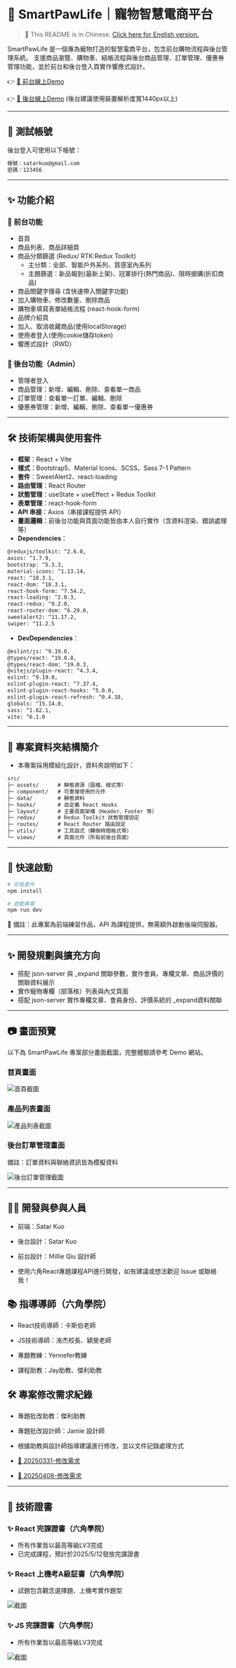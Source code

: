 # 🐾 SmartPawLife｜寵物智慧電商平台

> 📘 This README is in Chinese. [Click here for English version.](./README_EN.md)

SmartPawLife 是一個專為寵物打造的智慧電商平台，包含前台購物流程與後台管理系統。
支援商品瀏覽、購物車、結帳流程與後台商品管理、訂單管理、優惠券管理功能，並於前台和後台登入頁實作響應式設計。

👉 [🔗 前台線上Demo](https://satarkuo.github.io/SmartPawLife/)

👉 [🔗 後台線上Demo](https://satarkuo.github.io/SmartPawLife/#/login) (後台建議使用裝置解析度寬1440px以上)

---

## 🔐 測試帳號

後台登入可使用以下帳號：

```txt
帳號：satarkuo@gmail.com
密碼：123456
```

---

## ✨ 功能介紹

### 🔸 前台功能

- 首頁
- 商品列表、商品詳細頁
- 商品分類篩選 (Redux/ RTK:Redux Toolkit)
  - 主分類：全部、智能戶外系列、質感室內系列
  - 主題篩選：新品報到(最新上架)、冠軍排行(熱門商品)、限時搶購(折扣商品)
- 商品關鍵字搜尋 (含快速帶入關鍵字功能)
- 加入購物車、修改數量、刪除商品
- 購物車填寫表單結帳流程 (react-hook-form)
- 品牌介紹頁
- 加入、取消收藏商品(使用localStorage)
- 使用者登入(使用cookie儲存token)
- 響應式設計（RWD）

### 🔸 後台功能（Admin）

- 管理者登入
- 商品管理：新增、編輯、刪除、查看單一商品
- 訂單管理：查看單一訂單、編輯、刪除
- 優惠券管理：新增、編輯、刪除、查看單一優惠券

---

## 🛠 技術架構與使用套件

- **框架**：React + Vite
- **樣式**：Bootstrap5、Material Icons、SCSS、Sass 7-1 Pattern
- **套件**：SweetAlert2、react-loading
- **路由管理**：React Router
- **狀態管理**：useState + useEffect + Redux Toolkit
- **表單管理**：react-hook-form
- **API 串接**：Axios（串接課程提供 API）
- **畫面邏輯**：前後台功能與頁面功能皆由本人自行實作（含資料渲染、錯誤處理等）
- **Dependencies**：

```txt
@reduxjs/toolkit: ^2.6.0,
axios: ^1.7.9,
bootstrap: ^5.3.3,
material-icons: ^1.13.14,
react: ^18.3.1,
react-dom: ^18.3.1,
react-hook-form: ^7.54.2,
react-loading: ^2.0.3,
react-redux: ^9.2.0,
react-router-dom: ^6.29.0,
sweetalert2: ^11.17.2,
swiper: ^11.2.5
```

- **DevDependencies**：

```txt
@eslint/js: ^9.19.0,
@types/react: ^19.0.8,
@types/react-dom: ^19.0.3,
@vitejs/plugin-react: ^4.3.4,
eslint: ^9.19.0,
eslint-plugin-react: ^7.37.4,
eslint-plugin-react-hooks: ^5.0.0,
eslint-plugin-react-refresh: ^0.4.18,
globals: ^15.14.0,
sass: ^1.62.1,
vite: ^6.1.0
```

---

## 📁 專案資料夾結構簡介

- 本專案採用模組化設計，資料夾說明如下：

```txt
src/
├─ assets/      # 靜態資源（圖檔、樣式等）
├─ component/   # 可重複使用的元件
├─ data/        # 靜態資料
├─ hooks/       # 自定義 React Hooks
├─ layout/      # 主要頁面架構（Header、Footer 等）
├─ redux/       # Redux Toolkit 狀態管理設定
├─ routes/      # React Router 路由設定
├─ utils/       # 工具函式（轉換時間格式等）
└─ views/       # 頁面元件（所有前後台頁面）
```

---

## 🚀 快速啟動

```bash
# 安裝套件
npm install

# 啟動專案
npm run dev
```

🔸 備註：此專案為前端練習作品，API 為課程提供，無需額外啟動後端伺服器。

---

## ✨ 開發規劃與擴充方向

- 搭配 json-server 與 \_expand 關聯參數，實作會員、專欄文章、商品評價的關聯資料展示
- 實作寵物專欄（部落格）列表與內文頁面
- 搭配 json-server 實作專欄文章、會員身份、評價系統的 \_expand資料關聯

---

## 📷 畫面預覽

以下為 SmartPawLife 專案部分畫面截圖，完整體驗請參考 Demo 網站。

### 首頁畫面

![首頁截圖](./screenshots/home.png)

### 產品列表畫面

![產品列表截圖](./screenshots/productList.png)

### 後台訂單管理畫面

備註：訂單資料與聯絡資訊皆為模擬資料

![後台訂單管理截圖](./screenshots/adminSingleOrder.png)

---

## 🙋‍♀️ 開發與參與人員

- 前端：Satar Kuo

- 後台設計：Satar Kuo

- 前台設計：Ｍillie Qiu 設計師

- 使用六角React專題課程API進行開發，如有建議或想法歡迎 Issue 或聯絡我！

## 📚 指導導師（六角學院）

- React技術導師：卡斯伯老師

- JS技術導師：洧杰校長、穎旻老師

- 專題教練：Yennefer教練

- 課程助教：Jay助教、傑利助教

## 🛠️ 專案修改需求紀錄

- 專題批改助教：傑利助教

- 專題批改設計師：Jamie 設計師

- 根據助教與設計師指導建議進行修改，並以文件記錄處理方式

- [🔗 20250331-修改需求](https://wax-gladiolus-68e.notion.site/20250331-1c71186c0f56801982dde281079f4424?pvs=4)

- [🔗 20250408-修改需求](https://wax-gladiolus-68e.notion.site/20250408-1d01186c0f568027a76de0eb7d64cf55?pvs=4)

---

## 🏅 技術證書

### ✨ React 完課證書（六角學院）

- 所有作業皆以最高等級LV3完成
- 已完成課程，預計於2025/5/12發放完課證書

### ✨ React 上機考A級証書（六角學院）

- 試題包含觀念選擇題、上機考實作題型

![截圖](./screenshots/reactExamCertificate.png)

### ✨ JS 完課證書（六角學院）

- 所有作業皆以最高等級LV3完成

![截圖](./screenshots/jsCertificate.png)
